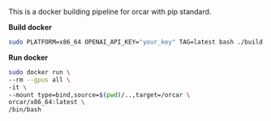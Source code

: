 This is a docker building pipeline for orcar with pip standard.

**Build docker**
```bash
sudo PLATFORM=x86_64 OPENAI_API_KEY="your_key" TAG=latest bash ./build.sh
```

**Run docker**

```bash
sudo docker run \
--rm --gpus all \
-it \
--mount type=bind,source=$(pwd)/..,target=/orcar \
orcar/x86_64:latest \
/bin/bash
```